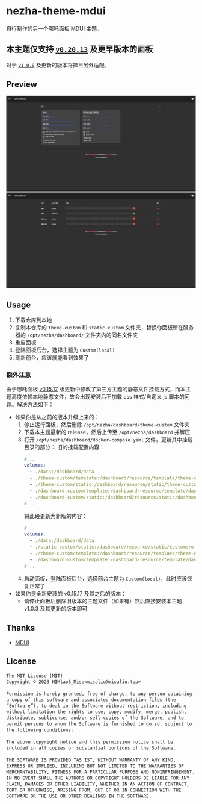 # nezha-theme-mdui

自行制作的另一个哪吒面板 MDUI 主题。

## 本主题仅支持 [`v0.20.13`](https://github.com/nezhahq/nezha/releases/tag/v0.20.13) 及更早版本的面板

对于 [`v1.0.0`](https://github.com/nezhahq/nezha/releases/tag/v1.0.0) 及更新的版本将择日另外适配。

## Preview

![服务器列表截图](/screenshot/server.png "服务器列表截图")
![服务列表截图](/screenshot/service.png "服务列表截图")

## Usage

1. 下载仓库到本地
2. 复制本仓库的 `theme-custom` 和 `static-custom` 文件夹，替换你面板所在服务器的 `/opt/nezha/dashboard/` 文件夹内的同名文件夹
3. 重启面板
4. 登陆面板后台，选择主题为 `Custom(local)`
5. 刷新前台，应该就能看到效果了

### 额外注意

由于哪吒面板 [v0.15.17](https://github.com/naiba/nezha/releases/v0.15.17) 版更新中修改了第三方主题的静态文件挂载方式，而本主题高度依赖本地静态文件，故会出现安装后不加载 css 样式/自定义 js 脚本的问题。解决方法如下：

* 如果你是从之前的版本升级上来的：
    1. 停止运行面板，然后删除 `/opt/nezha/dashboard/theme-custom` 文件夹
    2. 下载本主题最新的 release，然后上传至 `/opt/nezha/dashboard` 并解压
    3. 打开 `/opt/nezha/dashboard/docker-compose.yaml` 文件，更新其中挂载目录的部分：
        旧的挂载配置内容：
        ```yaml
        #...
        volumes:
          - ./data:/dashboard/data
          - ./theme-custom/template:/dashboard/resource/template/theme-custom:ro
          - ./theme-custom/static:/dashboard/resource/static/theme-custom:ro
          - ./dashboard-custom/template:/dashboard/resource/template/dashboard-custom:ro
          - ./dashboard-custom/static:/dashboard/resource/static/dashboard-custom:ro
        #...
        ```
        将此段更新为新版的内容：
        ```yaml
        #...
        volumes:
          - ./data:/dashboard/data
          - ./static-custom/static:/dashboard/resource/static/custom:ro
          - ./theme-custom/template:/dashboard/resource/template/theme-custom:ro
          - ./dashboard-custom/template:/dashboard/resource/template/dashboard-custom:ro
        #...
        ```
    3. 启动面板，登陆面板后台，选择前台主题为 `Custom(local)`，此时应该恢复正常了
* 如果你是全新安装的 v0.15.17 及其之后的版本：
    * 请停止面板后删除旧版本的主题文件（如果有）然后直接安装本主题 v1.0.3 及其更新的版本即可

## Thanks

* [MDUI](https://mdui.org)

## License
```
The MIT License (MIT)
Copyright © 2023 HIMlaoS_Misa<misaliu@misaliu.top>

Permission is hereby granted, free of charge, to any person obtaining a copy of this software and associated documentation files (the “Software”), to deal in the Software without restriction, including without limitation the rights to use, copy, modify, merge, publish, distribute, sublicense, and/or sell copies of the Software, and to permit persons to whom the Software is furnished to do so, subject to the following conditions:

The above copyright notice and this permission notice shall be included in all copies or substantial portions of the Software.

THE SOFTWARE IS PROVIDED “AS IS”, WITHOUT WARRANTY OF ANY KIND, EXPRESS OR IMPLIED, INCLUDING BUT NOT LIMITED TO THE WARRANTIES OF MERCHANTABILITY, FITNESS FOR A PARTICULAR PURPOSE AND NONINFRINGEMENT. IN NO EVENT SHALL THE AUTHORS OR COPYRIGHT HOLDERS BE LIABLE FOR ANY CLAIM, DAMAGES OR OTHER LIABILITY, WHETHER IN AN ACTION OF CONTRACT, TORT OR OTHERWISE, ARISING FROM, OUT OF OR IN CONNECTION WITH THE SOFTWARE OR THE USE OR OTHER DEALINGS IN THE SOFTWARE.
```